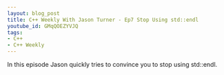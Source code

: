 ```yaml
---
layout: blog_post
title: C++ Weekly With Jason Turner - Ep7 Stop Using std::endl
youtube_id: GMqQOEZYVJQ
tags:
- C++
- C++ Weekly
---
```


In this episode Jason quickly tries to convince you to stop using std::endl.


